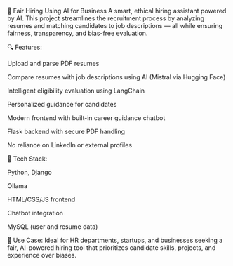 🧠 Fair Hiring Using AI for Business
A smart, ethical hiring assistant powered by AI. This project streamlines the recruitment process by analyzing resumes and matching candidates to job descriptions — all while ensuring fairness, transparency, and bias-free evaluation.

🔍 Features:

Upload and parse PDF resumes

Compare resumes with job descriptions using AI (Mistral via Hugging Face)

Intelligent eligibility evaluation using LangChain

Personalized guidance for candidates

Modern frontend with built-in career guidance chatbot

Flask backend with secure PDF handling

No reliance on LinkedIn or external profiles

🔧 Tech Stack:

Python, Django

Ollama

HTML/CSS/JS frontend

Chatbot integration

MySQL (user and resume data)

🚀 Use Case: Ideal for HR departments, startups, and businesses seeking a fair, AI-powered hiring tool that prioritizes candidate skills, projects, and experience over biases.

